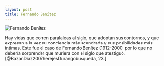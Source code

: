 ```yaml
---
layout: post
title: Fernando Benítez
---
```


![Fernando Benítez](http://fundacionvazquezsantos.org/wp-content/uploads/2014/05/Fernando-Benitez-02.jpg)

Hay vidas que corren paralaleas al siglo, que adoptan sus contornos, y que expresan a la vez su conciencia más acendrada y sus posibilidades más íntimas. Este fue el caso de Fernando Benítez (1912-2000) por lo que no debería sorprender que muriera con el siglo que atestiguó.[@BazanDiaz2007herejesDurangobusqueda, 23.]


